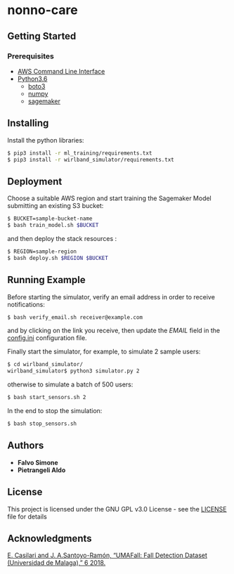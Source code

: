 # nonno-care

## Getting Started

### Prerequisites
* [AWS Command Line Interface](https://aws.amazon.com/cli/)
* [Python3.6](https://www.python.org/)
    * [boto3](https://boto3.amazonaws.com/v1/documentation/api/latest/index.html)
    * [numpy](https://numpy.org/)
    * [sagemaker](https://pypi.org/project/sagemaker/)

## Installing
Install the python libraries:
```bash
$ pip3 install -r ml_training/requirements.txt
$ pip3 install -r wirlband_simulator/requirements.txt
```

## Deployment
Choose a suitable AWS region and start training the Sagemaker Model submitting an existing S3 bucket:
```bash
$ BUCKET=sample-bucket-name
$ bash train_model.sh $BUCKET
```
and then deploy the stack resources : 
```bash
$ REGION=sample-region
$ bash deploy.sh $REGION $BUCKET
```

## Running Example
Before starting the simulator, verify an email address in order to receive notifications:
```bash
$ bash verify_email.sh receiver@example.com
```
and by clicking on the link you receive, then update the *EMAIL* field in
the [config.ini](wirlband_simulator/config.ini) configuration file.

Finally start the simulator, for example, to simulate 2 sample users:
```bash
$ cd wirlband_simulator/
wirlband_simulator$ python3 simulator.py 2
```
otherwise to simulate a batch of 500 users:
```bash
$ bash start_sensors.sh 2
```

In the end to stop the simulation:
```bash
$ bash stop_sensors.sh
```

## Authors

* **Falvo Simone**
* **Pietrangeli Aldo**

## License
This project is licensed under the GNU GPL v3.0 License - see the [LICENSE](LICENSE) file for details


## Acknowledgments
[E. Casilari and J. A.Santoyo-Ramón, “UMAFall: Fall Detection
Dataset (Universidad de Malaga),” 6 2018.](https://figshare.com/articles/UMA_ADL_FALL_Dataset_zip/4214283)
